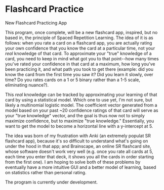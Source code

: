 # Flashcard Practice
 New Flashcard Practicing App

This program, once complete, will be a new flashcard app, inspired, but no based in, the principle of Spaced Repetition Learning. The idea of it is as follows: when you rate a card on a flashcard app, you are actually rating your own confidence that you know the card at a particular time, not your *real* knowledge of that card. To approximate your "true" knowledge of a card, you need to keep in mind what got you to that point--how many times you've rated your confidence in that card at a maximum, how long you've been practicing it, and what path you took to get there (example: did you know the card from the first time you saw it? Did you learn it slowly, over time? Do you rates cards on a 1 or 5 binary rather than a 1-5 scale, eliminating nuance?).

This *real* knowledge can be tracked by approximating your learning of that card by using a statistical model. Which one to use yet, I'm not sure, but likely a multinomial logistic model. The coefficient vector generated from a model based on your past ~20 confidence ratings of that card will serve as your "true knowledge" vector, and the goal is thus now not to simply maximize confidence, but to maximize "true knowledge." Essentially, you want to get the model to become a horizontal line with a y-intercept at 5.

The idea was born of my frustration with Anki (an extremely populat SR flashcard app), because it's so difficult to understand what's going on under the hood in that app; and Brainscape, an online SR flashcard site, whose software doesn't work very well (e.g. once you rate all cards at 5, each time you enter that deck, it shows you all the cards in order starting from the first one). I am hoping to solve both of these problems by eventually have a more intuitive GUI and a better model of learning, based on statistics rather than personal rating.

The program is currently under development. 
